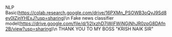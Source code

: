 NLP Basic(https://colab.research.google.com/drive/16PXMn_PSOWB3oQyJ9Sd8ey0IZjnYHExJ?usp=sharing)\n
Fake news classifier model(https://drive.google.com/file/d/1j2IxzhD7iWiFWjNGjNhJR0zpG8DAfn2B/view?usp=sharing)\n
THANK YOU TO MY BOSS "KRISH NAIK SIR" 
